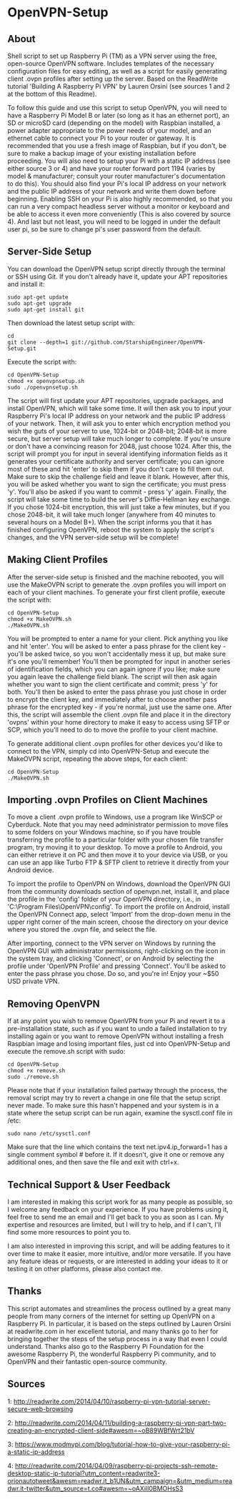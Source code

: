 OpenVPN-Setup
============

About
-----

Shell script to set up Raspberry Pi (TM) as a VPN server using the free, open-source
OpenVPN software. Includes templates of the necessary configuration files for easy
editing, as well as a script for easily generating client .ovpn profiles after
setting up the server. Based on the ReadWrite tutorial 'Building A Raspberry
Pi VPN' by Lauren Orsini (see sources 1 and 2 at the bottom of this Readme).

To follow this guide and use this script to setup OpenVPN, you will need to have a
Raspberry Pi Model B or later (so long as it has an ethernet port), an SD or microSD
card (depending on the model) with Raspbian installed, a power adapter appropriate
to the power needs of your model, and an ethernet cable to connect your Pi to your
router or gateway. It is recommended that you use a fresh image of Raspbian, but if
you don't, be sure to make a backup image of your existing installation before
proceeding. You will also need to setup your Pi with a static IP address (see
either source 3 or 4) and have your router forward port 1194 (varies by model &
manufacturer; consult your router manufacturer's documentation to do this). You
should also find your Pi's local IP address on your network and the public IP
address of your network and write them down before beginning. Enabling SSH on your
Pi is also highly recommended, so that you can run a very compact headless server
without a monitor or keyboard and be able to access it even more conveniently (This
is also covered by source 4). And last but not least, you will need to be logged in
under the default user pi,  so be sure to change pi's user password from the default.

Server-Side Setup
-----------------

You can download the OpenVPN setup script directly through the terminal or SSH using
Git. If you don't already have it, update your APT repositories and install it:

```shell
sudo apt-get update
sudo apt-get upgrade
sudo apt-get install git
```

Then download the latest setup script with:

```shell
cd
git clone --depth=1 git://github.com/StarshipEngineer/OpenVPN-Setup.git
```

Execute the script with:

```shell
cd OpenVPN-Setup
chmod +x openvpnsetup.sh
sudo ./openvpnsetup.sh
```

The script will first update your APT repositories, upgrade packages, and install OpenVPN,
which will take some time. It will then ask you to input your Raspberry Pi's local IP
address on your network and the public IP address of your network. Then, it will ask you
to enter which encryption method you wish the guts of your server to use, 1024-bit or
2048-bit; 2048-bit is more secure, but server setup will take much longer to complete. If
you're unsure or don't have a convincing reason for 2048, just choose 1024. After this, the
script will prompt you for input in several identifying information fields as it generates
your certificate authority and server certificate; you can ignore most of these and hit
'enter' to skip them if you don't care to fill them out. Make sure to skip the challenge
field and leave it blank. However, after this, you will be asked whether you want to sign
the certificate; you must press 'y'. You'll also be asked if you want to commit - press 'y'
again. Finally, the script will take some time to build the server's Diffie-Hellman key
exchange. If you chose 1024-bit encryption, this will just take a few minutes, but if you
chose 2048-bit, it will take much longer (anywhere from 40 minutes to several hours on a
Model B+). When the script informs you that it has finished configuring OpenVPN, reboot
the system to apply the script's changes, and the VPN server-side setup will be complete!

Making Client Profiles
----------------------

After the server-side setup is finished and the machine rebooted, you will use the MakeOVPN script
to generate the .ovpn profiles you will import on each of your client machines. To generate your
first client profile, execute the script with:

```shell
cd OpenVPN-Setup
chmod +x MakeOVPN.sh
./MakeOVPN.sh
```

You will be prompted to enter a name for your client. Pick anything you like and hit 'enter'. 
You will be asked to enter a pass phrase for the client key - you'll be asked twice, so you won't
accidentally mess it up, but make sure it's one you'll remember! You'll then be prompted for
input in another series of identification fields, which you can again ignore if you like; make
sure you again leave the challenge field blank. The script will then ask again whether you want
to sign the client certificate and commit; press 'y' for both. You'll then be asked to enter the
pass phrase you just chose in order to encrypt the client key, and immediately after to choose
another pass phrase for the encrypted key - if you're normal, just use the same one. After this,
the script will assemble the client .ovpn file and place it in the directory 'ovpns' within your
home directory to make it easy to access using SFTP or SCP, which you'll need to do to move the
profile to your client machine.

To generate additional client .ovpn profiles for other devices you'd like to connect to the VPN,
simply cd into OpenVPN-Setup and execute the MakeOVPN script, repeating the above steps, for each
client:

```shell
cd OpenVPN-Setup
./MakeOVPN.sh
```

Importing .ovpn Profiles on Client Machines
--------------------------------------------

To move a client .ovpn profile to Windows, use a program like WinSCP or Cyberduck. Note that
you may need administrator permission to move files to some folders on your Windows machine,
so if you have trouble transferring the profile to a particular folder with your chosen file
transfer program, try moving it to your desktop. To move a profile to Android, you can either
retrieve it on PC and then move it to your device via USB, or you can use an app like Turbo
FTP & SFTP client to retrieve it directly from your Android device.

To import the profile to OpenVPN on Windows, download the OpenVPN GUI from the community downloads
section of openvpn.net, install it, and place the profile in the 'config' folder of your OpenVPN
directory, i.e., in 'C:\Program Files\OpenVPN\config'. To import the profile on Android, install
the OpenVPN Connect app, select 'Import' from the drop-down menu in the upper right corner of the
main screen, choose the directory on your device where you stored the .ovpn file, and select the
file.

After importing, connect to the VPN server on Windows by running the OpenVPN GUI with
administrator permissions, right-clicking on the icon in the system tray, and clicking 'Connect',
or on Android by selecting the profile under 'OpenVPN Profile' and pressing 'Connect'. You'll be
asked to enter the pass phrase you chose. Do so, and you're in! Enjoy your ~$50 USD private VPN.

Removing OpenVPN
----------------

If at any point you wish to remove OpenVPN from your Pi and revert it to a
pre-installation state, such as if you want to undo a failed installation to try installing
again or you want to remove OpenVPN without installing a fresh Raspbian image and losing
important files, just cd into OpenVPN-Setup and execute the remove.sh script with sudo:

```shell
cd OpenVPN-Setup
chmod +x remove.sh
sudo ./remove.sh
```

Please note that if your installation failed partway through the process, the removal
script may try to revert a change in one file that the setup script never made. To make sure
this hasn't happened and your system is in a state where the setup script can be run again,
examine the sysctl.conf file in /etc:

```shell
sudo nano /etc/sysctl.conf
```

Make sure that the line which contains the text net.ipv4.ip_forward=1 has a single comment
symbol # before it. If it doesn't, give it one or remove any additional ones, and then
save the file and exit with ctrl+x.

Technical Support & User Feedback
---------------------------------

I am interested in making this script work for as many people as possible, so I welcome any
feedback on your experience. If you have problems using it, feel free to send me an email and
I'll get back to you as soon as I can. My expertise and resources are limited, but I will try to
help, and if I can't, I'll find some more resources to point you to.

I am also interested in improving this script, and will be adding features to it over time to
make it easier, more intuitive, and/or more versatile. If you have any feature ideas or requests,
or are interested in adding your ideas to it or testing it on other platforms, please also
contact me.

Thanks
------

This script automates and streamlines the process outlined by a great many people from many corners
of the internet for setting up OpenVPN on a Raspberry Pi. In particular, it is based on the steps
outlined by Lauren Orsini at readwrite.com in her excellent tutorial, and many thanks go to her for
bringing together the steps of the setup process in a way that even I could understand. Thanks also
go to the Raspberry Pi Foundation for the awesome Raspberry Pi, the wonderful Raspberry Pi community,
and to OpenVPN and their fantastic open-source community.

Sources
-------
1: http://readwrite.com/2014/04/10/raspberry-pi-vpn-tutorial-server-secure-web-browsing

2: http://readwrite.com/2014/04/11/building-a-raspberry-pi-vpn-part-two-creating-an-encrypted-client-side#awesm=~oB89WBfWrt21bV

3: https://www.modmypi.com/blog/tutorial-how-to-give-your-raspberry-pi-a-static-ip-address

4: http://readwrite.com/2014/04/09/raspberry-pi-projects-ssh-remote-desktop-static-ip-tutorial?utm_content=readwrite3-orionautotweet&awesm=readwr.it_b1UN&utm_campaign=&utm_medium=readwr.it-twitter&utm_source=t.co#awesm=~oAXilI0BMOHsS3
